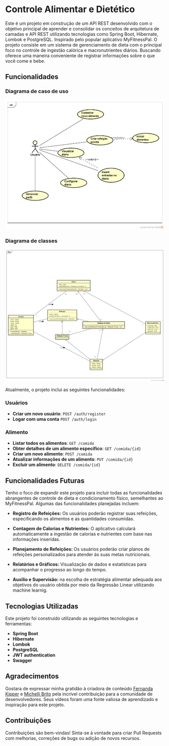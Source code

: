 # Controle Alimentar e Dietético
Este é um projeto em construção de um API REST desenvolvido com o objetivo principal de aprender e consolidar os conceitos 
de arquitetura de camadas e API REST utilizando tecnologias como Spring Boot, Hibernate, Lombok e PostgreSQL.
Inspirado pelo popular aplicativo MyFitnessPal. O projeto consiste em um sistema de gerenciamento de dieta com o principal foco no controle de ingestão calórica
e macronutrientes diários. Buscando oferece uma maneira conveniente de registrar informações sobre o que você come e bebe. 

## Funcionalidades
### Diagrama de caso de uso
<img src="/src/main/resources/pics/casoDeUso.png" alt="Diagrama de Caso de Uso">

### Diagrama de classes
<img src="/src/main/resources/pics/classes.png" alt="Diagrama de Classes">

Atualmente, o projeto inclui as seguintes funcionalidades:

### Usuários
- **Criar um novo usuário**: `POST /auth/register`
- **Logar com uma conta** `POST /auth/login`

### Alimento

- **Listar todos os alimentos**: `GET /comida`
- **Obter detalhes de um alimento específico**: `GET /comida/{id}`
- **Criar um novo alimento**: `POST /comida`
- **Atualizar informações de um alimento**: `PUT /comida/{id}`
- **Excluir um alimento**: `DELETE /comida/{id}`

## Funcionalidades Futuras
Tenho o foco de expandir este projeto para incluir todas as funcionalidades abrangentes de controle de dieta e condicionamento físico, semelhantes ao MyFitnessPal. 
Algumas das funcionalidades planejadas incluem:

- **Registro de Refeições:** Os usuários poderão registrar suas refeições, especificando os alimentos e as quantidades consumidas.

- **Contagem de Calorias e Nutrientes:** O aplicativo calculará automaticamente a ingestão de calorias e nutrientes com base nas informações inseridas.

- **Planejamento de Refeições:** Os usuários poderão criar planos de refeições personalizados para atender às suas metas nutricionais.

- **Relatórios e Gráficos:** Visualização de dados e estatísticas para acompanhar o progresso ao longo do tempo.

- **Auxilio e Supervisão:** na escolha de estratégia alimentar adequada aos objetivos do usuário obtida por meio da Regressão Linear utilizando machine learnig.

## Tecnologias Utilizadas
Este projeto foi construído utilizando as seguintes tecnologias e ferramentas:

- **Spring Boot**
- **Hibernate**
- **Lombok**
- **PostgreSQL**
- **JWT authentication**
- **Swagger**

## Agradecimentos
Gostara de expressar minha gratidão à criadora de conteúdo [Fernanda Kipper](https://www.youtube.com/watch?v=lUVureR5GqI) e [Michelli Brito](https://www.youtube.com/watch?v=LXRU-Z36GEU) pela incrível contribuição para a comunidade de desenvolvedores. Seus vídeos foram uma fonte valiosa de aprendizado e inspiração para este projeto.

## Contribuições
Contribuições são bem-vindas! Sinta-se à vontade para criar Pull Requests com melhorias, correções de bugs ou adição de novos recursos.
